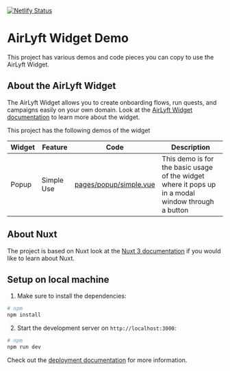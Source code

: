 
[![Netlify Status](https://api.netlify.com/api/v1/badges/981f9634-ff5b-4da3-b2b6-514f664eac8f/deploy-status)](https://app.netlify.com/sites/airlyft-widget-demo/deploys)



# AirLyft Widget Demo

This project has various demos and code pieces you can copy to use the AirLyft Widget.

## About the AirLyft Widget
The AirLyft Widget allows you to create onboarding flows, run quests, and campaigns easily on your own domain. Look at the [AirLyft Widget documentation](https://docs.airlyft.one/developers/widget) to learn more about the widget.

This project has the following demos of the widget

Widget | Feature | Code | Description 
--- | --- | --- | ---
Popup | Simple Use | [pages/popup/simple.vue](pages/popup/simple.vue) | This demo is for the basic usage of the widget where it pops up in a modal window through a button

## About Nuxt
The project is based on Nuxt look at the [Nuxt 3 documentation](https://nuxt.com/docs/getting-started/introduction) if you would like to learn about Nuxt.

## Setup on local machine

1. Make sure to install the dependencies:

```bash
# npm
npm install
```

2. Start the development server on `http://localhost:3000`:

```bash
# npm
npm run dev
```

Check out the [deployment documentation](https://nuxt.com/docs/getting-started/deployment) for more information.
